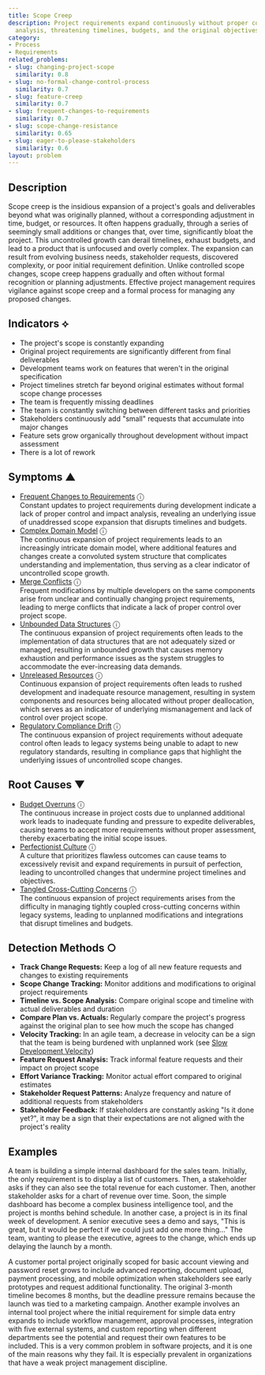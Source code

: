 ```yaml
---
title: Scope Creep
description: Project requirements expand continuously without proper control or impact
  analysis, threatening timelines, budgets, and the original objectives.
category:
- Process
- Requirements
related_problems:
- slug: changing-project-scope
  similarity: 0.8
- slug: no-formal-change-control-process
  similarity: 0.7
- slug: feature-creep
  similarity: 0.7
- slug: frequent-changes-to-requirements
  similarity: 0.7
- slug: scope-change-resistance
  similarity: 0.65
- slug: eager-to-please-stakeholders
  similarity: 0.6
layout: problem
---
```


## Description

Scope creep is the insidious expansion of a project's goals and deliverables beyond what was originally planned, without a corresponding adjustment in time, budget, or resources. It often happens gradually, through a series of seemingly small additions or changes that, over time, significantly bloat the project. This uncontrolled growth can derail timelines, exhaust budgets, and lead to a product that is unfocused and overly complex. The expansion can result from evolving business needs, stakeholder requests, discovered complexity, or poor initial requirement definition. Unlike controlled scope changes, scope creep happens gradually and often without formal recognition or planning adjustments. Effective project management requires vigilance against scope creep and a formal process for managing any proposed changes.

## Indicators ⟡

- The project's scope is constantly expanding
- Original project requirements are significantly different from final deliverables
- Development teams work on features that weren't in the original specification
- Project timelines stretch far beyond original estimates without formal scope change processes
- The team is frequently missing deadlines
- The team is constantly switching between different tasks and priorities
- Stakeholders continuously add "small" requests that accumulate into major changes
- Feature sets grow organically throughout development without impact assessment
- There is a lot of rework

## Symptoms ▲
- [Frequent Changes to Requirements](frequent-changes-to-requirements.md) <span class="info-tooltip" title="Confidence: 0.383, Strength: 0.603">ⓘ</span>
<br/>  Constant updates to project requirements during development indicate a lack of proper control and impact analysis, revealing an underlying issue of unaddressed scope expansion that disrupts timelines and budgets.
- [Complex Domain Model](complex-domain-model.md) <span class="info-tooltip" title="Confidence: 0.370, Strength: 0.590">ⓘ</span>
<br/>  The continuous expansion of project requirements leads to an increasingly intricate domain model, where additional features and changes create a convoluted system structure that complicates understanding and implementation, thus serving as a clear indicator of uncontrolled scope growth.
- [Merge Conflicts](merge-conflicts.md) <span class="info-tooltip" title="Confidence: 0.369, Strength: 0.641">ⓘ</span>
<br/>  Frequent modifications by multiple developers on the same components arise from unclear and continually changing project requirements, leading to merge conflicts that indicate a lack of proper control over project scope.
- [Unbounded Data Structures](unbounded-data-structures.md) <span class="info-tooltip" title="Confidence: 0.328, Strength: 0.653">ⓘ</span>
<br/>  The continuous expansion of project requirements often leads to the implementation of data structures that are not adequately sized or managed, resulting in unbounded growth that causes memory exhaustion and performance issues as the system struggles to accommodate the ever-increasing data demands.
- [Unreleased Resources](unreleased-resources.md) <span class="info-tooltip" title="Confidence: 0.316, Strength: 0.614">ⓘ</span>
<br/>  Continuous expansion of project requirements often leads to rushed development and inadequate resource management, resulting in system components and resources being allocated without proper deallocation, which serves as an indicator of underlying mismanagement and lack of control over project scope.
- [Regulatory Compliance Drift](regulatory-compliance-drift.md) <span class="info-tooltip" title="Confidence: 0.311, Strength: 0.609">ⓘ</span>
<br/>  The continuous expansion of project requirements without adequate control often leads to legacy systems being unable to adapt to new regulatory standards, resulting in compliance gaps that highlight the underlying issues of uncontrolled scope changes.

## Root Causes ▼
- [Budget Overruns](budget-overruns.md) <span class="info-tooltip" title="Confidence: 0.313, Strength: 0.959">ⓘ</span>
<br/>  The continuous increase in project costs due to unplanned additional work leads to inadequate funding and pressure to expedite deliverables, causing teams to accept more requirements without proper assessment, thereby exacerbating the initial scope issues.
- [Perfectionist Culture](perfectionist-culture.md) <span class="info-tooltip" title="Confidence: 0.313, Strength: 0.851">ⓘ</span>
<br/>  A culture that prioritizes flawless outcomes can cause teams to excessively revisit and expand requirements in pursuit of perfection, leading to uncontrolled changes that undermine project timelines and objectives.
- [Tangled Cross-Cutting Concerns](tangled-cross-cutting-concerns.md) <span class="info-tooltip" title="Confidence: 0.301, Strength: 0.878">ⓘ</span>
<br/>  The continuous expansion of project requirements arises from the difficulty in managing tightly coupled cross-cutting concerns within legacy systems, leading to unplanned modifications and integrations that disrupt timelines and budgets.

## Detection Methods ○

- **Track Change Requests:** Keep a log of all new feature requests and changes to existing requirements
- **Scope Change Tracking:** Monitor additions and modifications to original project requirements
- **Timeline vs. Scope Analysis:** Compare original scope and timeline with actual deliverables and duration
- **Compare Plan vs. Actuals:** Regularly compare the project's progress against the original plan to see how much the scope has changed
- **Velocity Tracking:** In an agile team, a decrease in velocity can be a sign that the team is being burdened with unplanned work (see [Slow Development Velocity](slow-development-velocity.md))
- **Feature Request Analysis:** Track informal feature requests and their impact on project scope
- **Effort Variance Tracking:** Monitor actual effort compared to original estimates
- **Stakeholder Request Patterns:** Analyze frequency and nature of additional requests from stakeholders
- **Stakeholder Feedback:** If stakeholders are constantly asking "Is it done yet?", it may be a sign that their expectations are not aligned with the project's reality

## Examples

A team is building a simple internal dashboard for the sales team. Initially, the only requirement is to display a list of customers. Then, a stakeholder asks if they can also see the total revenue for each customer. Then, another stakeholder asks for a chart of revenue over time. Soon, the simple dashboard has become a complex business intelligence tool, and the project is months behind schedule. In another case, a project is in its final week of development. A senior executive sees a demo and says, "This is great, but it would be perfect if we could just add one more thing..." The team, wanting to please the executive, agrees to the change, which ends up delaying the launch by a month.

A customer portal project originally scoped for basic account viewing and password reset grows to include advanced reporting, document upload, payment processing, and mobile optimization when stakeholders see early prototypes and request additional functionality. The original 3-month timeline becomes 8 months, but the deadline pressure remains because the launch was tied to a marketing campaign. Another example involves an internal tool project where the initial requirement for simple data entry expands to include workflow management, approval processes, integration with five external systems, and custom reporting when different departments see the potential and request their own features to be included. This is a very common problem in software projects, and it is one of the main reasons why they fail. It is especially prevalent in organizations that have a weak project management discipline.
